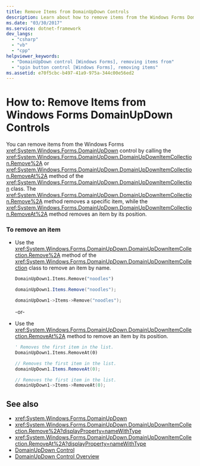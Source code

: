 ```yaml
---
title: Remove Items from DomainUpDown Controls
description: Learn about how to remove items from the Windows Forms DomainUpDown controls by calling one of two methods of the DomainUpDownItemCollection class. 
ms.date: "03/30/2017"
ms.service: dotnet-framework
dev_langs: 
  - "csharp"
  - "vb"
  - "cpp"
helpviewer_keywords: 
  - "DomainUpDown control [Windows Forms], removing items from"
  - "spin button control [Windows Forms], removing items"
ms.assetid: e70f5cbc-b497-41a9-975a-344c00e56ed2
---
```

# How to: Remove Items from Windows Forms DomainUpDown Controls

You can remove items from the Windows Forms <xref:System.Windows.Forms.DomainUpDown> control by calling the <xref:System.Windows.Forms.DomainUpDown.DomainUpDownItemCollection.Remove%2A> or <xref:System.Windows.Forms.DomainUpDown.DomainUpDownItemCollection.RemoveAt%2A> method of the <xref:System.Windows.Forms.DomainUpDown.DomainUpDownItemCollection> class. The <xref:System.Windows.Forms.DomainUpDown.DomainUpDownItemCollection.Remove%2A> method removes a specific item, while the <xref:System.Windows.Forms.DomainUpDown.DomainUpDownItemCollection.RemoveAt%2A> method removes an item by its position.

### To remove an item

- Use the <xref:System.Windows.Forms.DomainUpDown.DomainUpDownItemCollection.Remove%2A> method of the <xref:System.Windows.Forms.DomainUpDown.DomainUpDownItemCollection> class to remove an item by name.

    ```vb
    DomainUpDown1.Items.Remove("noodles")
    ```

    ```csharp
    domainUpDown1.Items.Remove("noodles");
    ```

    ```cpp
    domainUpDown1->Items->Remove("noodles");
    ```

     -or-

- Use the <xref:System.Windows.Forms.DomainUpDown.DomainUpDownItemCollection.RemoveAt%2A> method to remove an item by its position.

    ```vb
    ' Removes the first item in the list.
    DomainUpDown1.Items.RemoveAt(0)
    ```

    ```csharp
    // Removes the first item in the list.
    domainUpDown1.Items.RemoveAt(0);
    ```

    ```cpp
    // Removes the first item in the list.
    domainUpDown1->Items->RemoveAt(0);
    ```

## See also

- <xref:System.Windows.Forms.DomainUpDown>
- <xref:System.Windows.Forms.DomainUpDown.DomainUpDownItemCollection.Remove%2A?displayProperty=nameWithType>
- <xref:System.Windows.Forms.DomainUpDown.DomainUpDownItemCollection.RemoveAt%2A?displayProperty=nameWithType>
- [DomainUpDown Control](domainupdown-control-windows-forms.md)
- [DomainUpDown Control Overview](domainupdown-control-overview-windows-forms.md)
